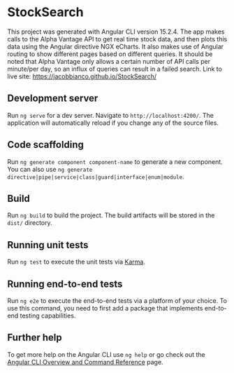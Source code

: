 # StockSearch

This project was generated with Angular CLI version 15.2.4. The app makes calls to the Alpha Vantage API to get real time stock data, and then plots this data using the Angular directive NGX eCharts. It also makes use of Angular routing to show different pages based on different queries. It should be noted that Alpha Vantage only allows a certain number of API calls per minute/per day, so an influx of queries can result in a failed search. Link to live site: https://jacobbianco.github.io/StockSearch/

## Development server

Run `ng serve` for a dev server. Navigate to `http://localhost:4200/`. The application will automatically reload if you change any of the source files.

## Code scaffolding

Run `ng generate component component-name` to generate a new component. You can also use `ng generate directive|pipe|service|class|guard|interface|enum|module`.

## Build

Run `ng build` to build the project. The build artifacts will be stored in the `dist/` directory.

## Running unit tests

Run `ng test` to execute the unit tests via [Karma](https://karma-runner.github.io).

## Running end-to-end tests

Run `ng e2e` to execute the end-to-end tests via a platform of your choice. To use this command, you need to first add a package that implements end-to-end testing capabilities.

## Further help

To get more help on the Angular CLI use `ng help` or go check out the [Angular CLI Overview and Command Reference](https://angular.io/cli) page.
